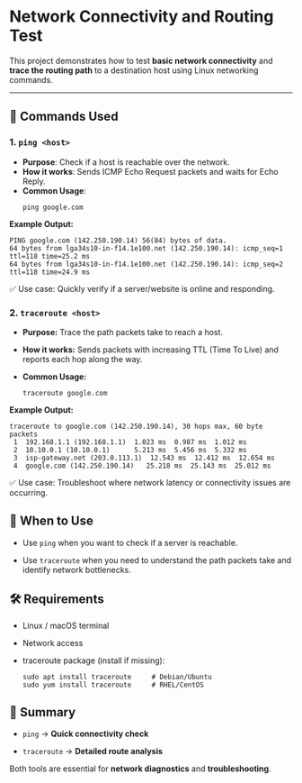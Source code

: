 # Network Connectivity and Routing Test

This project demonstrates how to test **basic network connectivity** and **trace the routing path** to a destination host using Linux networking commands.

---

## 📌 Commands Used

### 1. `ping <host>`
- **Purpose**: Check if a host is reachable over the network.
- **How it works**: Sends ICMP Echo Request packets and waits for Echo Reply.
- **Common Usage**:
  ```
  ping google.com
  ```

**Example Output:**
```
PING google.com (142.250.190.14) 56(84) bytes of data.
64 bytes from lga34s10-in-f14.1e100.net (142.250.190.14): icmp_seq=1 ttl=118 time=25.2 ms
64 bytes from lga34s10-in-f14.1e100.net (142.250.190.14): icmp_seq=2 ttl=118 time=24.9 ms
```

✅ Use case: Quickly verify if a server/website is online and responding.

### 2. `traceroute <host>`

- **Purpose:** Trace the path packets take to reach a host.

- **How it works:** Sends packets with increasing TTL (Time To Live) and reports each hop along the way.

- **Common Usage:**
    ```
    traceroute google.com
    ```
    
**Example Output:**
```
traceroute to google.com (142.250.190.14), 30 hops max, 60 byte packets
 1  192.168.1.1 (192.168.1.1)  1.023 ms  0.987 ms  1.012 ms
 2  10.10.0.1 (10.10.0.1)      5.213 ms  5.456 ms  5.332 ms
 3  isp-gateway.net (203.0.113.1)  12.543 ms  12.412 ms  12.654 ms
 4  google.com (142.250.190.14)   25.218 ms  25.143 ms  25.012 ms
```

✅ Use case: Troubleshoot where network latency or connectivity issues are occurring.
## 🚀 When to Use

- Use `ping` when you want to check if a server is reachable.

- Use `traceroute` when you need to understand the path packets take and identify network bottlenecks.

## 🛠️ Requirements

- Linux / macOS terminal

- Network access

- traceroute package (install if missing):
    ```
    sudo apt install traceroute     # Debian/Ubuntu
    sudo yum install traceroute     # RHEL/CentOS
    ```



## 📖 Summary

- `ping` → **Quick connectivity check**

- `traceroute` → **Detailed route analysis**

Both tools are essential for **network diagnostics** and **troubleshooting**.